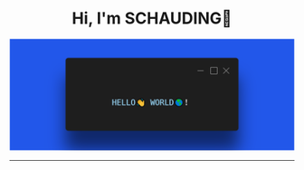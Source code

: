 <h1 align="center" > Hi, I'm SCHAUDING👋</h1> 

![hello world](https://raw.githubusercontent.com/SCHAUDING/SCHAUDING/refs/heads/main/hello-world.png)

<hr/>

<div align="center">
  
</div>
